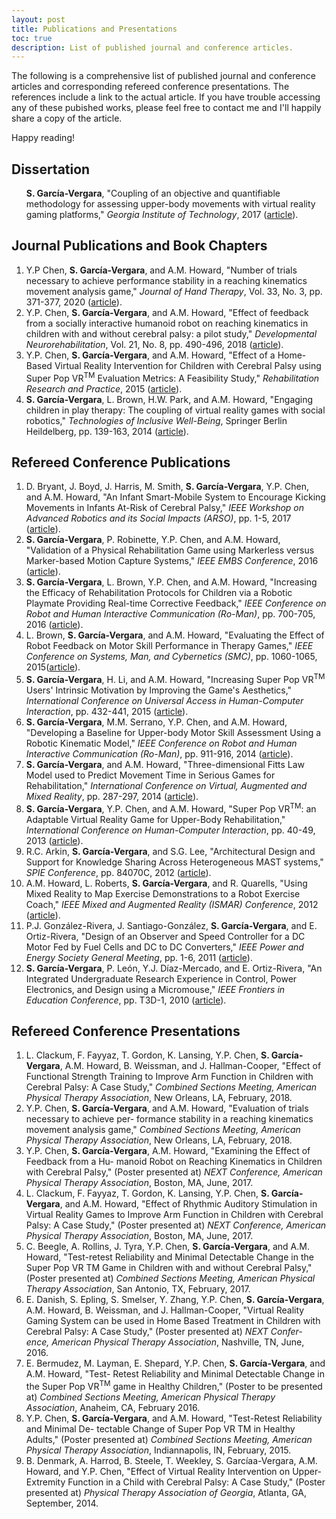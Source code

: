 ```yaml
---
layout: post
title: Publications and Presentations
toc: true
description: List of published journal and conference articles.
---
```


<!-- (<a href="" target="_blank">article</a>) -->

The following is a comprehensive list of published journal and conference
articles and corresponding refereed conference presentations. The references
include a link to the actual article. If you have trouble accessing any of these
pubished works, please feel free to contact me and I'll happily share a copy of
the article.

Happy reading!

## Dissertation <a id="headerlink" name="dissertation" href="#dissertation" title="Permalink to this headline"></a>

<div class="reference">
<ol>

<strong>S. García-Vergara</strong>, "Coupling of an objective and quantifiable
methodology for assessing upper-body movements with virtual reality gaming
platforms," <i>Georgia Institute of Technology</i>, 2017 (<a
href="https://smartech.gatech.edu/bitstream/handle/1853/58230/GARCIA-DISSERTATION-2017.pdf?sequence=1&isAllowed=y" target="_blank">article</a>).

</ol>
</div>

## Journal Publications and Book Chapters <a id="headerlink" name="journals" href="#journals" title="Permalink to this headline"></a>

<div class="reference">
<ol>

<li>Y.P Chen, <strong>S. García-Vergara</strong>, and A.M. Howard, "Number of
trials necessary to achieve performance stability in a reaching kinematics
movement analysis game," <i>Journal of Hand Therapy</i>, Vol. 33, No. 3,
pp. 371-377, 2020 (<a
href="https://www.sciencedirect.com/science/article/pii/S0894113018302679?casa_token=5n8vn_dy31gAAAAA:TMFymFH-z9F8BVhi1ExJu-qv1RfPYZjbnJd5Livebve_4VZ-isiHbx3sZElEnpQAIh2G_VReGqg" target="_blank">article</a>).
</li>

<li> Y.P. Chen, <strong>S. García-Vergara</strong>, and A.M. Howard, "Effect of
feedback from a socially interactive humanoid robot on reaching kinematics in
children with and without cerebral palsy: a pilot study," <i>Developmental
Neurorehabilitation</i>, Vol. 21, No. 8, pp. 490-496, 2018 (<a
href="https://www.tandfonline.com/doi/pdf/10.1080/17518423.2017.1360962?casa_token=cNTHy7bVrs8AAAAA:hyIlYRtXb1aRtQikILOAhHzBJSjtQGzbOsvYXTWohgMxQ5FlO1eA7asyQkU9QxDsLjUgcRWqxFKh7Q" target="_blank">article</a>).
</li>

<li>Y.P. Chen, <strong>S. García-Vergara</strong>, and A.M. Howard, "Effect of a
Home-Based Virtual Reality Intervention for Children with Cerebral Palsy using
Super Pop VR<sup>TM</sup> Evaluation Metrics: A Feasibility Study,"
<i>Rehabilitation Research and Practice</i>, 2015 (<a
href="https://www.hindawi.com/journals/rerp/2015/812348/" target="_blank">article</a>).
</li>

<li><strong>S. García-Vergara</strong>, L. Brown, H.W. Park, and A.M. Howard,
"Engaging children in play therapy: The coupling of virtual reality games with
social robotics," <i>Technologies of Inclusive Well-Being</i>, Springer Berlin
Heildelberg, pp. 139-163, 2014 (<a
href="https://smartech.gatech.edu/bitstream/handle/1853/53810/Engaging%20Children%20in%20Play%20Therapy%20The%20Coupling%20of%20Virtual%20Reality%20(VR)%20Games%20With%20Social%20Robotics-1.pdf?sequence=1&isAllowed=y" target="_blank">article</a>).
</li>

</ol>
</div>

## Refereed Conference Publications <a id="headerlink" name="conference-publications" href="#conference-publications" title="Permalink to this headline"></a>

<div class="reference">
<ol>

<li>D. Bryant, J. Boyd, J. Harris, M. Smith, <strong>S. García-Vergara</strong>,
Y.P. Chen, and A.M. Howard, "An Infant Smart-Mobile System to Encourage Kicking
Movements in Infants At-Risk of Cerebral Palsy," <i>IEEE Workshop on Advanced
Robotics and its Social Impacts (ARSO)</i>, pp. 1-5, 2017 (<a
href="https://ieeexplore.ieee.org/stamp/stamp.jsp?arnumber=8025187&casa_token=jU_xucOYqU4AAAAA:kLarR5SY8m0VLSLLaBBt-0hzuCLcCElcczhDfi2c32f5rVcAuadiDRnt8AhQ-XxdgfO7fDtuLw&tag=1" target="_blank">article</a>).
</li>

<li><strong>S. García-Vergara</strong>, P. Robinette, Y.P. Chen, and
A.M. Howard, "Validation of a Physical Rehabilitation Game using Markerless
versus Marker-based Motion Capture Systems," <i>IEEE EMBS Conference</i>, 2016
(<a
href="https://smartech.gatech.edu/bitstream/handle/1853/54727/optitrackvskinect.pdf?sequence=1&isAllowed=y" target="_blank">article</a>).
</li>

<li><strong>S. García-Vergara</strong>, L. Brown, Y.P. Chen, and A.M. Howard,
"Increasing the Efficacy of Rehabilitation Protocols for Children via a Robotic
Playmate Providing Real-time Corrective Feedback," <i>IEEE Conference on Robot
and Human Interactive Communication (Ro-Man)</i>, pp. 700-705, 2016 (<a
href="https://ieeexplore.ieee.org/stamp/stamp.jsp?arnumber=7745195&casa_token=jLF0d5EnXGQAAAAA:HgluWywpoN5mmtYL1tZrX3r9wRtBx5KfYZKBdJKZEiMzKospXkiYzM_n1SnBsaC-l6by6Lc6bQ" target="_blank">article</a>).
</li>

<li>L. Brown, <strong>S. García-Vergara</strong>, and A.M. Howard, "Evaluating
the Effect of Robot Feedback on Motor Skill Performance in Therapy Games,"
<i>IEEE Conference on Systems, Man, and Cybernetics (SMC)</i>, pp. 1060-1065,
2015(<a
href="https://ieeexplore.ieee.org/stamp/stamp.jsp?arnumber=7379323&casa_token=l4TvXVheNF4AAAAA:B7L_CyV4KK5zS9UzzOIRKk3-nLqWxr8I8Sd0YkvnERObNU1j0u64I4Heat22LCxkEGU7gCzr0w" target="_blank">article</a>).
</li>

<li><strong>S. García-Vergara</strong>, H. Li, and A.M. Howard, "Increasing
Super Pop VR<sup>TM</sup> Users' Intrinsic Motivation by Improving the Game's
Aesthetics," <i>International Conference on Universal Access in Human-Computer
Interaction</i>, pp. 432-441, 2015 (<a
href="https://link.springer.com/chapter/10.1007/978-3-319-20684-4_42" target="_blank">article</a>).
</li>

<li><strong>S. García-Vergara</strong>, M.M. Serrano, Y.P. Chen, and
A.M. Howard, "Developing a Baseline for Upper-body Motor Skill Assessment Using
a Robotic Kinematic Model," <i>IEEE Conference on Robot and Human Interactive
Communication (Ro-Man)</i>, pp. 911-916, 2014 (<a
href="https://ieeexplore.ieee.org/stamp/stamp.jsp?arnumber=6926369&casa_token=D3amjj8Xrc8AAAAA:kqzkslUveOI9FypR1grX4whT8g6mYl8hnme2MPgFISdZXFJmDnuwpZ4HdEQ7QfRDbcJsotPEeQ" target="_blank">article</a>).
</li>

<li><strong>S. García-Vergara</strong>, and A.M. Howard, "Three-dimensional
Fitts Law Model used to Predict Movement Time in Serious Games for
Rehabilitation," <i>International Conference on Virtual, Augmented and Mixed
Reality</i>, pp. 287-297, 2014 (<a
href="https://link.springer.com/content/pdf/10.1007/978-3-319-07464-1_27.pdf" target="_blank">article</a>).
</li>

<li><strong>S. García-Vergara</strong>, Y.P. Chen, and A.M. Howard, "Super Pop
VR<sup>TM</sup>: an Adaptable Virtual Reality Game for Upper-Body
Rehabilitation," <i>International Conference on Human-Computer Interaction</i>,
pp. 40-49, 2013 (<a
href="https://link.springer.com/content/pdf/10.1007/978-3-642-39420-1_5.pdf" target="_blank">article</a>).
</li>

<li>R.C. Arkin, <strong>S. García-Vergara</strong>, and S.G. Lee, "Architectural
Design and Support for Knowledge Sharing Across Heterogeneous MAST systems,"
<i>SPIE Conference</i>, pp. 84070C, 2012 (<a
href="https://www.spiedigitallibrary.org/proceedings/Download?fullDOI=10.1117/12.918020&casa_token=qDQAAVwSSXgAAAAA:I2exUdnVH7Y7zV3nxlVy4XtZLR0nIF5gUBtXjwhujK-KgTstMYxuzTV--n-tPGlLxax2Mf-kIYw" target="_blank">article</a>).
</li>

<li>A.M. Howard, L. Roberts, <strong>S. García-Vergara</strong>, and
R. Quarells, "Using Mixed Reality to Map Exercise Demonstrations to a Robot
Exercise Coach," <i>IEEE Mixed and Augmented Reality (ISMAR) Conference</i>,
2012 (<a
href="https://ieeexplore.ieee.org/stamp/stamp.jsp?arnumber=6402579&casa_token=4AWFiISsnroAAAAA:zv8s7CS_9g-y2iyA5EezSd-l3ISkb0aiuknThZZnkpIpPbb62iETpPfh5cEhyZYj6jh3puq1Ag" target="_blank">article</a>).
</li>

<li>P.J. González-Rivera, J. Santiago-González,
<strong>S. García-Vergara</strong>, and E. Ortiz-Rivera, "Design of an Observer
and Speed Controller for a DC Motor Fed by Fuel Cells and DC to DC Converters,"
<i>IEEE Power and Energy Society General Meeting</i>, pp. 1-6, 2011 (<a
href="https://ieeexplore.ieee.org/stamp/stamp.jsp?arnumber=6039802&casa_token=-t03G4yHJCAAAAAA:j4MefIdxBk11xvcz8TT8JQwkqAeKjiAKoUhdNpwot9MvxpTC9yOaF7VB254W97dE6JzY6aY8Hg" target="_blank">article</a>).
</li>

<li><strong>S. García-Vergara</strong>, P. León, Y.J. Díaz-Mercado, and
E. Ortiz-Rivera, "An Integrated Undergraduate Research Experience in Control,
Power Electronics, and Design using a Micromouse," <i>IEEE Frontiers in
Education Conference</i>, pp. T3D-1, 2010 (<a
href="https://ieeexplore.ieee.org/stamp/stamp.jsp?arnumber=5673223&casa_token=f7SL5VjcDKEAAAAA:11UDcCmqbeM7x-w27syAZSH3Ci1eEw3ZPHMVPJC7m6fLPZP_att2OZl-41SQk_3RT7Tlt7U0MQ" target="_blank">article</a>).
</li>

</ol>
</div>

## Refereed Conference Presentations <a id="headerlink" name="presentations" href="#presentations" title="Permalink to this headline"></a>

<div class="reference">
<ol>

<li>L. Clackum, F. Fayyaz, T. Gordon, K. Lansing, Y.P. Chen,
<strong>S. García-Vergara</strong>, A.M. Howard, B. Weissman, and
J. Hallman-Cooper, "Effect of Functional Strength Training to Improve Arm
Function in Children with Cerebral Palsy: A Case Study," <i>Combined Sections
Meeting, American Physical Therapy Association</i>, New Orleans, LA, February,
2018.</li>

<li>Y.P. Chen, <strong>S. García-Vergara</strong>, and A.M. Howard, "Evaluation
of trials necessary to achieve per- formance stability in a reaching kinematics
movement analysis game," <i>Combined Sections Meeting, American Physical Therapy
Association</i>, New Orleans, LA, February, 2018.</li>

<li>Y.P. Chen, <strong>S. García-Vergara</strong>, A.M. Howard, "Examining the
Effect of Feedback from a Hu- manoid Robot on Reaching Kinematics in Children
with Cerebral Palsy," (Poster presented at) <i>NEXT Conference, American
Physical Therapy Association</i>, Boston, MA, June, 2017.</li>

<li>L. Clackum, F. Fayyaz, T. Gordon, K. Lansing, Y.P. Chen,
<strong>S. García-Vergara</strong>, and A.M. Howard, "Effect of Rhythmic
Auditory Stimulation in Virtual Reality Games to Improve Arm Function in
Children with Cerebral Palsy: A Case Study," (Poster presented at) <i>NEXT
Conference, American Physical Therapy Association</i>, Boston, MA, June,
2017.</li>

<li>C. Beegle, A. Rollins, J. Tyra, Y.P. Chen,
<strong>S. García-Vergara</strong>, and A.M. Howard, "Test-retest Reliability
and Minimal Detectable Change in the Super Pop VR TM Game in Children with and
without Cerebral Palsy," (Poster presented at) <i>Combined Sections Meeting,
American Physical Therapy Association</i>, San Antonio, TX, February, 2017.</li>

<li>E. Danish, S. Epling, S. Smelser, Y. Zhang, Y.P. Chen,
<strong>S. García-Vergara</strong>, A.M. Howard, B.  Weissman, and
J. Hallman-Cooper, "Virtual Reality Gaming System can be used in Home Based
Treatment in Children with Cerebral Palsy: A Case Study," (Poster presented at)
<i>NEXT Confer- ence, American Physical Therapy Association</i>, Nashville, TN,
June, 2016.</li>

<li>E. Bermudez, M. Layman, E. Shepard, Y.P. Chen,
<strong>S. García-Vergara</strong>, and A.M. Howard, "Test- Retest Reliability
and Minimal Detectable Change in the Super Pop VR<sup>TM</sup> game in Healthy
Children," (Poster to be presented at) <i>Combined Sections Meeting, American
Physical Therapy Association</i>, Anaheim, CA, February 2016.</li>

<li>Y.P. Chen, <strong>S. García-Vergara</strong>, and A.M. Howard, "Test-Retest
Reliability and Minimal De- tectable Change of Super Pop VR TM in Healthy
Adults," (Poster presented at) <i>Combined Sections Meeting, American Physical
Therapy Association</i>, Indiannapolis, IN, February, 2015.</li>

<li>B. Denmark, A. Harrod, B. Steele, T. Weekley,
<super>S. Garcíaa-Vergara</super>, A.M. Howard, and Y.P. Chen, "Effect of
Virtual Reality Intervention on Upper-Extremity Function in a Child with
Cerebral Palsy: A Case Study," (Poster presented at) <i>Physical Therapy
Association of Georgia</i>, Atlanta, GA, September, 2014.</li>

</ol>
</div>
